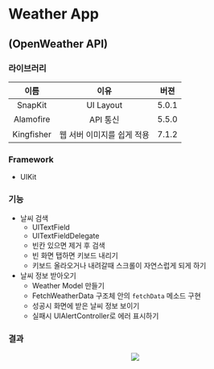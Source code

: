 # Weather App
## (OpenWeather API)

### 라이브러리

이름|이유|버젼
:-:|:-:|:-:
SnapKit|UI Layout|5.0.1
Alamofire|API 통신|5.5.0
Kingfisher|웹 서버 이미지를 쉽게 적용|7.1.2

### Framework
- UIKit

### 기능
- 날씨 검색
    - UITextField
    - UITextFieldDelegate
    - 빈칸 있으면 제거 후 검색
    - 빈 화면 탭하면 키보드 내리기
    - 키보드 올라오거나 내려갈때 스크롤이 자연스럽게 되게 하기
- 날씨 정보 받아오기
    - Weather Model 만들기
    - FetchWeatherData 구조체 안의 `fetchData` 메소드 구현
    - 성공시 화면에 받은 날씨 정보 보이기
    - 실패시 UIAlertController로 에러 표시하기

### 결과
<p align="center"><img src="/resultImage.gif"></p>
